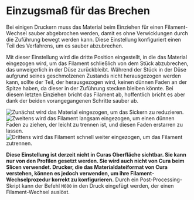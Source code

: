 Einzugsmaß für das Brechen
====
Bei einigen Druckern muss das Material beim Einziehen für einen Filament-Wechsel sauber abgebrochen werden, damit es ohne Verwicklungen durch die Zuführung bewegt werden kann. Diese Einstellung konfiguriert einen Teil des Verfahrens, um es sauber abzubrechen.

Mit dieser Einstellung wird die dritte Position eingestellt, in die das Material eingezogen wird, um das Filament schließlich von dem Stück abzubrechen, das unweigerlich in der Düse zurückbleibt. Während der Stück in der Düse aufgrund seines geschmolzenen Zustands nicht herausgezogen werden kann, sollte der Teil, der herausgezogen wird, keinen dünnen Faden an der Spitze haben, da dieser in der Zuführung stecken bleiben könnte. Bei diesem letzten Einziehen bricht das Filament ab, hoffentlich bricht es aber dank der beiden vorangegangenen Schritte sauber ab.

![Zunächst wird das Material eingezogen, um das Sickern zu reduzieren.](../../../articles/images/filament_switch_anti_ooze.svg)
![Zweitens wird das Filament langsam eingezogen, um einen dünnen Faden zu ziehen, der leicht zu trennen ist, und diesen Faden erstarren zu lassen.](../../../articles/images/filament_switch_break_preparation.svg)
![Drittens wird das Filament schnell weiter eingezogen, um das Filament zutrennen.](../../../articles/images/filament_switch_break.svg)

**Diese Einstellung ist derzeit nicht in Curas Oberfläche sichtbar. Sie kann nur von den Profilen gesetzt werden. Sie wird auch nicht von Cura beim Slicen verwendet. Drucker, die das Materialdateiformat von Cura verstehen, können es jedoch verwenden, um ihre Filament-Wechselprozedur korrekt zu konfigurieren.** 
Durch ein Post-Processing-Skript kann der Befehl `M600` in den Druck eingefügt werden, der einen Filament-Wechsel auslöst.